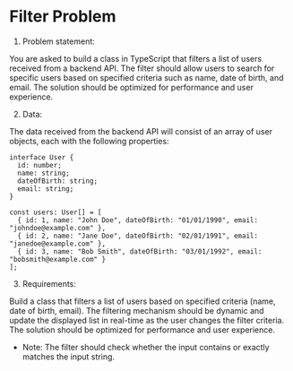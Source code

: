 # Filter Problem


1. Problem statement:

You are asked to build a class in TypeScript that filters a list of users received from a backend API. The filter should allow users to search for specific users based on specified criteria such as name, date of birth, and email. The solution should be optimized for performance and user experience.


2. Data:

The data received from the backend API will consist of an array of user objects, each with the following properties:


```
interface User {
  id: number;
  name: string;
  dateOfBirth: string;
  email: string;
}

const users: User[] = [
  { id: 1, name: "John Doe", dateOfBirth: "01/01/1990", email: "johndoe@example.com" },
  { id: 2, name: "Jane Doe", dateOfBirth: "02/01/1991", email: "janedoe@example.com" },
  { id: 3, name: "Bob Smith", dateOfBirth: "03/01/1992", email: "bobsmith@example.com" }
];
```


3. Requirements:

Build a class that filters a list of users based on specified criteria (name, date of birth, email).
The filtering mechanism should be dynamic and update the displayed list in real-time as the user changes the filter criteria.
The solution should be optimized for performance and user experience.

- Note: The filter should check whether the input contains or exactly matches the input string.



